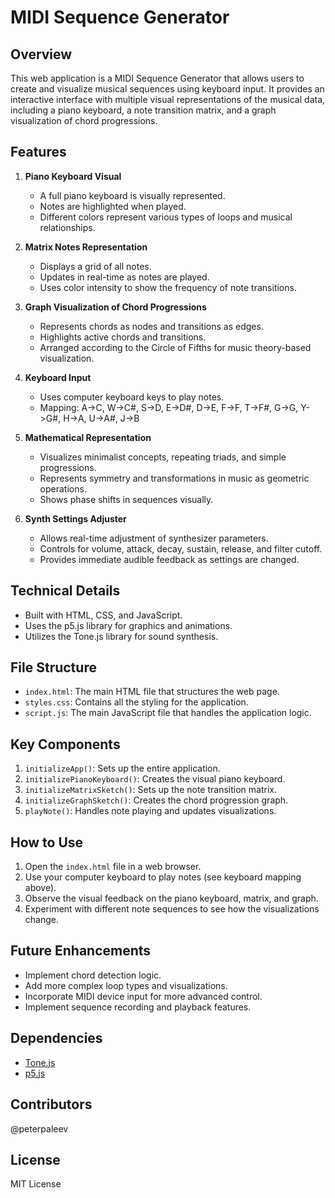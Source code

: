 # MIDI Sequence Generator

## Overview

This web application is a MIDI Sequence Generator that allows users to create and visualize musical sequences using keyboard input. It provides an interactive interface with multiple visual representations of the musical data, including a piano keyboard, a note transition matrix, and a graph visualization of chord progressions.

## Features

1. **Piano Keyboard Visual**
   - A full piano keyboard is visually represented.
   - Notes are highlighted when played.
   - Different colors represent various types of loops and musical relationships.

2. **Matrix Notes Representation**
   - Displays a grid of all notes.
   - Updates in real-time as notes are played.
   - Uses color intensity to show the frequency of note transitions.

3. **Graph Visualization of Chord Progressions**
   - Represents chords as nodes and transitions as edges.
   - Highlights active chords and transitions.
   - Arranged according to the Circle of Fifths for music theory-based visualization.

4. **Keyboard Input**
   - Uses computer keyboard keys to play notes.
   - Mapping: A->C, W->C#, S->D, E->D#, D->E, F->F, T->F#, G->G, Y->G#, H->A, U->A#, J->B

5. **Mathematical Representation**
   - Visualizes minimalist concepts, repeating triads, and simple progressions.
   - Represents symmetry and transformations in music as geometric operations.
   - Shows phase shifts in sequences visually.

6. **Synth Settings Adjuster**
   - Allows real-time adjustment of synthesizer parameters.
   - Controls for volume, attack, decay, sustain, release, and filter cutoff.
   - Provides immediate audible feedback as settings are changed.

## Technical Details

- Built with HTML, CSS, and JavaScript.
- Uses the p5.js library for graphics and animations.
- Utilizes the Tone.js library for sound synthesis.

## File Structure

- `index.html`: The main HTML file that structures the web page.
- `styles.css`: Contains all the styling for the application.
- `script.js`: The main JavaScript file that handles the application logic.

## Key Components

1. `initializeApp()`: Sets up the entire application.
2. `initializePianoKeyboard()`: Creates the visual piano keyboard.
3. `initializeMatrixSketch()`: Sets up the note transition matrix.
4. `initializeGraphSketch()`: Creates the chord progression graph.
5. `playNote()`: Handles note playing and updates visualizations.

## How to Use

1. Open the `index.html` file in a web browser.
2. Use your computer keyboard to play notes (see keyboard mapping above).
3. Observe the visual feedback on the piano keyboard, matrix, and graph.
4. Experiment with different note sequences to see how the visualizations change.

## Future Enhancements

- Implement chord detection logic.
- Add more complex loop types and visualizations.
- Incorporate MIDI device input for more advanced control.
- Implement sequence recording and playback features.

## Dependencies

- [Tone.js](https://tonejs.github.io/)
- [p5.js](https://p5js.org/)

## Contributors

@peterpaleev

## License

MIT License

